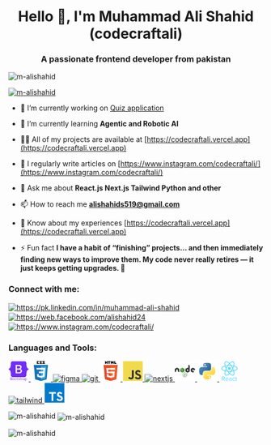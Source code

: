 <h1 align="center">Hello 👋, I'm Muhammad Ali Shahid (codecraftali)</h1>
<h3 align="center">A passionate frontend developer from pakistan</h3>

<p align="left"> <img src="https://komarev.com/ghpvc/?username=m-alishahid&label=Profile%20views&color=0e75b6&style=flat" alt="m-alishahid" /> </p>

<p align="left"> <a href="https://github.com/ryo-ma/github-profile-trophy"><img src="https://github-profile-trophy.vercel.app/?username=m-alishahid" alt="m-alishahid" /></a> </p>

- 🔭 I’m currently working on [Quiz application](globium-clouds-quiz.vercel.app/)

- 🌱 I’m currently learning **Agentic and Robotic AI**

- 👨‍💻 All of my projects are available at [https://codecraftali.vercel.app](https://codecraftali.vercel.app)

- 📝 I regularly write articles on [https://www.instagram.com/codecraftali/](https://www.instagram.com/codecraftali/)

- 💬 Ask me about **React.js Next.js Tailwind Python and other**

- 📫 How to reach me **alishahids519@gmail.com**

- 📄 Know about my experiences [https://codecraftali.vercel.app](https://codecraftali.vercel.app)

- ⚡ Fun fact **I have a habit of “finishing” projects… and then immediately finding new ways to improve them. My code never really retires — it just keeps getting upgrades. 🚀**

<h3 align="left">Connect with me:</h3>
<p align="left">
<a href="https://linkedin.com/in/https://pk.linkedin.com/in/muhammad-ali-shahid" target="blank"><img align="center" src="https://raw.githubusercontent.com/rahuldkjain/github-profile-readme-generator/master/src/images/icons/Social/linked-in-alt.svg" alt="https://pk.linkedin.com/in/muhammad-ali-shahid" height="30" width="40" /></a>
<a href="https://fb.com/https://web.facebook.com/alishahid24" target="blank"><img align="center" src="https://raw.githubusercontent.com/rahuldkjain/github-profile-readme-generator/master/src/images/icons/Social/facebook.svg" alt="https://web.facebook.com/alishahid24" height="30" width="40" /></a>
<a href="https://instagram.com/https://www.instagram.com/codecraftali/" target="blank"><img align="center" src="https://raw.githubusercontent.com/rahuldkjain/github-profile-readme-generator/master/src/images/icons/Social/instagram.svg" alt="https://www.instagram.com/codecraftali/" height="30" width="40" /></a>
</p>

<h3 align="left">Languages and Tools:</h3>
<p align="left"> <a href="https://getbootstrap.com" target="_blank" rel="noreferrer"> <img src="https://raw.githubusercontent.com/devicons/devicon/master/icons/bootstrap/bootstrap-plain-wordmark.svg" alt="bootstrap" width="40" height="40"/> </a> <a href="https://www.w3schools.com/css/" target="_blank" rel="noreferrer"> <img src="https://raw.githubusercontent.com/devicons/devicon/master/icons/css3/css3-original-wordmark.svg" alt="css3" width="40" height="40"/> </a> <a href="https://www.figma.com/" target="_blank" rel="noreferrer"> <img src="https://www.vectorlogo.zone/logos/figma/figma-icon.svg" alt="figma" width="40" height="40"/> </a> <a href="https://git-scm.com/" target="_blank" rel="noreferrer"> <img src="https://www.vectorlogo.zone/logos/git-scm/git-scm-icon.svg" alt="git" width="40" height="40"/> </a> <a href="https://www.w3.org/html/" target="_blank" rel="noreferrer"> <img src="https://raw.githubusercontent.com/devicons/devicon/master/icons/html5/html5-original-wordmark.svg" alt="html5" width="40" height="40"/> </a> <a href="https://developer.mozilla.org/en-US/docs/Web/JavaScript" target="_blank" rel="noreferrer"> <img src="https://raw.githubusercontent.com/devicons/devicon/master/icons/javascript/javascript-original.svg" alt="javascript" width="40" height="40"/> </a> <a href="https://nextjs.org/" target="_blank" rel="noreferrer"> <img src="https://cdn.worldvectorlogo.com/logos/nextjs-2.svg" alt="nextjs" width="40" height="40"/> </a> <a href="https://nodejs.org" target="_blank" rel="noreferrer"> <img src="https://raw.githubusercontent.com/devicons/devicon/master/icons/nodejs/nodejs-original-wordmark.svg" alt="nodejs" width="40" height="40"/> </a> <a href="https://www.python.org" target="_blank" rel="noreferrer"> <img src="https://raw.githubusercontent.com/devicons/devicon/master/icons/python/python-original.svg" alt="python" width="40" height="40"/> </a> <a href="https://reactjs.org/" target="_blank" rel="noreferrer"> <img src="https://raw.githubusercontent.com/devicons/devicon/master/icons/react/react-original-wordmark.svg" alt="react" width="40" height="40"/> </a> <a href="https://tailwindcss.com/" target="_blank" rel="noreferrer"> <img src="https://www.vectorlogo.zone/logos/tailwindcss/tailwindcss-icon.svg" alt="tailwind" width="40" height="40"/> </a> <a href="https://www.typescriptlang.org/" target="_blank" rel="noreferrer"> <img src="https://raw.githubusercontent.com/devicons/devicon/master/icons/typescript/typescript-original.svg" alt="typescript" width="40" height="40"/> </a> </p>

<p><img align="left" src="https://github-readme-stats.vercel.app/api/top-langs?username=m-alishahid&show_icons=true&locale=en&layout=compact" alt="m-alishahid" /></p>

<p>&nbsp;<img align="center" src="https://github-readme-stats.vercel.app/api?username=m-alishahid&show_icons=true&locale=en" alt="m-alishahid" /></p>

<p><img align="center" src="https://github-readme-streak-stats.herokuapp.com/?user=m-alishahid&" alt="m-alishahid" /></p>
